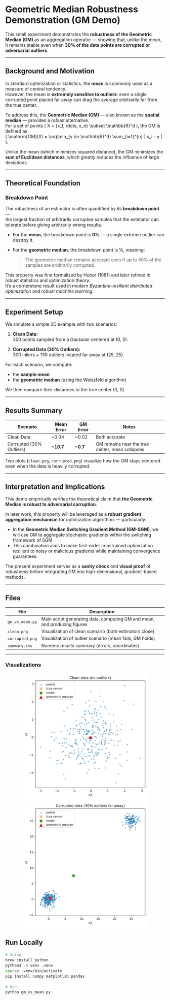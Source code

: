 # Geometric Median Robustness Demonstration (GM Demo)

This small experiment demonstrates the **robustness of the Geometric Median (GM)** as an aggregation operator — showing that, unlike the mean, it remains stable even when **30% of the data points are corrupted or adversarial outliers**.

---

## Background and Motivation

In standard optimization or statistics, the **mean** is commonly used as a measure of central tendency.  
However, the mean is **extremely sensitive to outliers**: even a single corrupted point placed far away can drag the average arbitrarily far from the true center.

To address this, the **Geometric Median (GM)** — also known as the **spatial median** — provides a *robust* alternative.  
For a set of points \( X = \{x_1, \dots, x_n\} \subset \mathbb{R}^d \), the GM is defined as  
\( \mathrm{GM}(X) = \arg\min_{y \in \mathbb{R}^d} \sum_{i=1}^{n} \| x_i - y \| \).

Unlike the mean (which minimizes squared distance), the GM minimizes the **sum of Euclidean distances**, which greatly reduces the influence of large deviations.

---

##  Theoretical Foundation

### Breakdown Point

The robustness of an estimator is often quantified by its **breakdown point** —  
the largest fraction of arbitrarily corrupted samples that the estimator can tolerate before giving arbitrarily wrong results.

- For the **mean**, the breakdown point is **0%** — a single extreme outlier can destroy it.  
- For the **geometric median**, the breakdown point is **½**, meaning:
  
  > The geometric median remains accurate even if up to 50% of the samples are arbitrarily corrupted.

This property was first formalized by Huber (1981) and later refined in robust statistics and optimization theory.  
It’s a cornerstone result used in modern *Byzantine-resilient distributed optimization* and *robust machine learning*.

---

##  Experiment Setup

We simulate a simple 2D example with two scenarios:

1. **Clean Data:**  
   300 points sampled from a Gaussian centered at (0, 0).

2. **Corrupted Data (30% Outliers):**  
   300 inliers + 130 outliers located far away at (25, 25).

For each scenario, we compute:
- the **sample mean**
- the **geometric median** (using the Weiszfeld algorithm)

We then compare their distances to the true center (0, 0).

---

##  Results Summary

| Scenario | Mean Error | GM Error | Notes |
|-----------|-------------|----------|-------|
| Clean Data | ~0.04 | ~0.02 | Both accurate |
| Corrupted (30% Outliers) | **~10.7** | **~0.7** | GM remains near the true center; mean collapses |

Two plots (`clean.png`, `corrupted.png`) visualize how the GM stays centered even when the data is heavily corrupted.

---

##  Interpretation and Implications

This demo empirically verifies the theoretical claim that **the Geometric Median is robust to adversarial corruption**.

In later work, this property will be leveraged as a **robust gradient aggregation mechanism** for optimization algorithms — particularly:

- In the **Geometric Median Switching Gradient Method (GM-SGM)**, we will use GM to aggregate stochastic gradients within the switching framework of SGM.  
- This combination aims to make first-order constrained optimization resilient to noisy or malicious gradients while maintaining convergence guarantees.

The present experiment serves as a **sanity check** and **visual proof** of robustness before integrating GM into high-dimensional, gradient-based methods.

---

## Files

| File | Description |
|------|--------------|
| `gm_vs_mean.py` | Main script generating data, computing GM and mean, and producing figures |
| `clean.png` | Visualization of clean scenario (both estimators close) |
| `corrupted.png` | Visualization of outlier scenario (mean fails, GM holds) |
| `summary.csv` | Numeric results summary (errors, coordinates) |

---

### Visualizations

<p align="center">
  <img src="./clean.png" alt="Clean scenario" width="400"/>
  <img src="./corrupted.png" alt="Corrupted scenario" width="400"/>
</p>


##  Run Locally

```bash
# Setup
brew install python
python3 -m venv .venv
source .venv/bin/activate
pip install numpy matplotlib pandas

# Run
python gm_vs_mean.py
